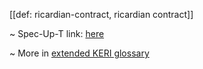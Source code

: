 [[def: ricardian-contract, ricardian contract]]

~ Spec-Up-T link: <a href='https://weboftrust.github.io/WOT-terms/docs/glossary/ricardian-contract'>here</a>

~ More in <a href="https://weboftrust.github.io/WOT-terms/docs/glossary/ricardian-contract">extended KERI glossary</a>
